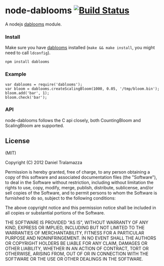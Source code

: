 node-dablooms [![Build Status](https://secure.travis-ci.org/tralamazza/node-dablooms.png)](http://travis-ci.org/tralamazza/node-dablooms)
=============

A nodejs [dablooms](http://github.com/bitly/dablooms) module.

### Install
Make sure you have [dablooms](http://github.com/bitly/dablooms) installed (```make && make install```, you might need to call ```ldconfig```).

    npm install dablooms

### Example

    var dablooms = require('dablooms');
    var bloom = dablooms.createScalingBloom(1000, 0.05, '/tmp/bloom.bin');
    bloom.add('bar', 1);
    bloom.check('bar');

### API

node-dablooms follows the C api closely, both CountingBloom and ScalingBloom are supported.


License
-------

(MIT)

Copyright (C) 2012 Daniel Tralamazza

Permission is hereby granted, free of charge, to any person obtaining a copy of this software and associated documentation files (the "Software"), to deal in the Software without restriction, including without limitation the rights to use, copy, modify, merge, publish, distribute, sublicense, and/or sell copies of the Software, and to permit persons to whom the Software is furnished to do so, subject to the following conditions:

The above copyright notice and this permission notice shall be included in all copies or substantial portions of the Software.

THE SOFTWARE IS PROVIDED "AS IS", WITHOUT WARRANTY OF ANY KIND, EXPRESS OR IMPLIED, INCLUDING BUT NOT LIMITED TO THE WARRANTIES OF MERCHANTABILITY, FITNESS FOR A PARTICULAR PURPOSE AND NONINFRINGEMENT. IN NO EVENT SHALL THE AUTHORS OR COPYRIGHT HOLDERS BE LIABLE FOR ANY CLAIM, DAMAGES OR OTHER LIABILITY, WHETHER IN AN ACTION OF CONTRACT, TORT OR OTHERWISE, ARISING FROM, OUT OF OR IN CONNECTION WITH THE SOFTWARE OR THE USE OR OTHER DEALINGS IN THE SOFTWARE.
